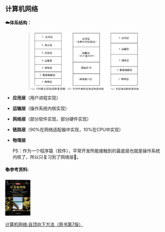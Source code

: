 ## 计算机网络

#### ☁️体系结构：

 <div align=center>
    <img src="../图床/Network/structure.png" width="70%" align="center"/>
 </div>


* **应用层**（用户进程实现）
* **运输层**（操作系统内核实现）
* **网络层**（部分软件实现，部分硬件实现）
* **链路层**（90%在网络适配器中实现，10%在CPU中实现）
* **物理层**
  
  PS：作为一个程序猿（软件），平常开发所能接触到的最底层也就是操作系统内核了，所以只复习到了网络层👀。

#### 📚参考资料:

 <div align=left>
    <img src="../图床/Network/ComputerNetworking-ATop-DownApproach.jpg" width="16%"/>
    <br>
 </div>

[计算机网络:自顶向下方法（原书第7版）](https://book.douban.com/subject/30280001/)

